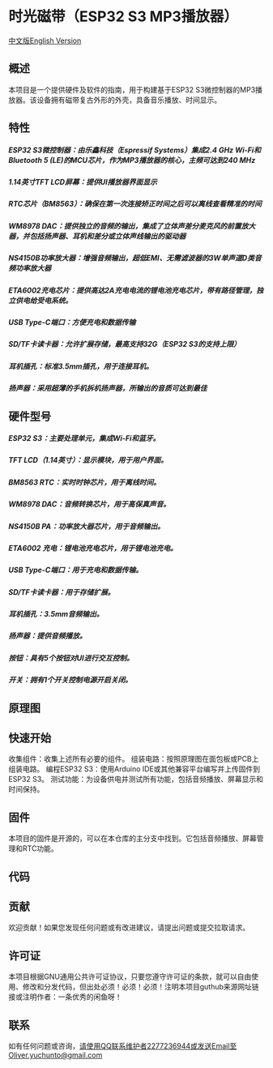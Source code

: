 # 时光磁带（ESP32 S3 MP3播放器）
[中文版](README.md)[English Version](README.en.md)
## 概述
本项目是一个提供硬件及软件的指南，用于构建基于ESP32 S3微控制器的MP3播放器。该设备拥有磁带复古外形的外壳，具备音乐播放、时间显示。

## 特性
##### ESP32 S3微控制器：由乐鑫科技（Espressif Systems）集成2.4 GHz Wi-Fi和Bluetooth 5 (LE)的MCU芯片，作为MP3播放器的核心，主频可达到240 MHz
##### 1.14英寸TFT LCD屏幕：提供UI播放器界面显示
##### RTC芯片（BM8563）：确保在第一次连接矫正时间之后可以离线查看精准的时间
##### WM8978 DAC：提供独立的音频的输出，集成了立体声差分麦克风的前置放大器，并包括扬声器、耳机和差分或立体声线输出的驱动器
##### NS4150B功率放大器：增强音频输出，超低EMI、无需滤波器的3W单声道D类音频功率放大器
##### ETA6002充电芯片：提供高达2A充电电流的锂电池充电芯片，带有路径管理，独立供电给受电系统。
##### USB Type-C端口：方便充电和数据传输
##### SD/TF卡读卡器：允许扩展存储，最高支持32G（ESP32 S3的支持上限）
##### 耳机插孔：标准3.5mm插孔，用于连接耳机。
##### 扬声器：采用超薄的手机拆机扬声器，所输出的音质可达到最佳
## 硬件型号
##### ESP32 S3：主要处理单元，集成Wi-Fi和蓝牙。
##### TFT LCD（1.14英寸）：显示模块，用于用户界面。
##### BM8563 RTC：实时时钟芯片，用于离线时间。
##### WM8978 DAC：音频转换芯片，用于高保真声音。
##### NS4150B PA：功率放大器芯片，用于音频输出。
##### ETA6002 充电：锂电池充电芯片，用于锂电池充电。
##### USB Type-C端口：用于充电和数据传输。
##### SD/TF卡读卡器：用于存储扩展。
##### 耳机插孔：3.5mm音频输出。
##### 扬声器：提供音频播放。
##### 按钮：具有5个按钮对UI进行交互控制。
##### 开关：拥有1个开关控制电源开启关闭。

## 原理图

## 快速开始
收集组件：收集上述所有必要的组件。
组装电路：按照原理图在面包板或PCB上组装电路。
编程ESP32 S3：使用Arduino IDE或其他兼容平台编写并上传固件到ESP32 S3。
测试功能：为设备供电并测试所有功能，包括音频播放、屏幕显示和时间保持。
## 固件
本项目的固件是开源的，可以在本仓库的主分支中找到。它包括音频播放、屏幕管理和RTC功能。
## 代码

## 贡献
欢迎贡献！如果您发现任何问题或有改进建议，请提出问题或提交拉取请求。

## 许可证
本项目根据GNU通用公共许可证协议，只要您遵守许可证的条款，就可以自由使用、修改和分发代码，但出处必须！必须！必须！注明本项目guthub来源网址链接或注明作者：一条优秀的闲鱼呀！

## 联系
如有任何问题或咨询，请使用QQ联系维护者2277236944或发送Email至Oliver.yuchunto@gmail.com
